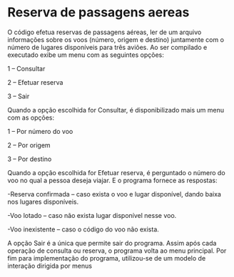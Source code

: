 # Reserva de passagens aereas


O código efetua reservas de passagens aéreas, ler de um arquivo informações
sobre os voos (número, origem e destino) juntamente com o número de lugares
disponíveis para três aviões. Ao ser compilado e executado exibe um menu com as
seguintes opções:

   1 – Consultar
   
   2 – Efetuar reserva
   
   3 – Sair
    
Quando a opção escolhida for Consultar, é disponibilizado mais um menu com as
opções:

   1 – Por número do voo
    
   2 – Por origem
    
   3 – Por destino
    
Quando a opção escolhida for Efetuar reserva, é perguntado o número do voo no qual a
pessoa deseja viajar. E o programa fornece as respostas:

   -Reserva confirmada – caso exista o voo e lugar disponível, dando baixa nos lugares
disponíveis.

   -Voo lotado – caso não exista lugar disponível nesse voo.
   
   -Voo inexistente – caso o código do voo não exista.

A opção Sair é a única que permite sair do programa. Assim após cada operação de
consulta ou reserva, o programa volta ao menu principal. Por fim para implementação
do programa, utilizou-se de um modelo de interação dirigida por menus
